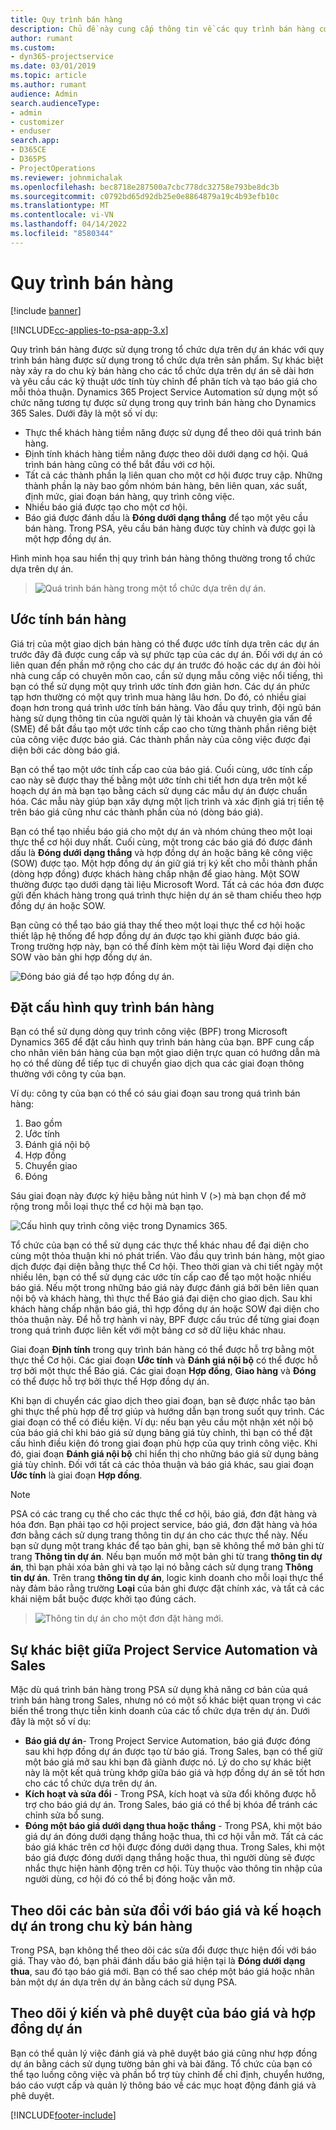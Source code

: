```yaml
---
title: Quy trình bán hàng
description: Chủ đề này cung cấp thông tin về các quy trình bán hàng cơ bản.
author: rumant
ms.custom:
- dyn365-projectservice
ms.date: 03/01/2019
ms.topic: article
ms.author: rumant
audience: Admin
search.audienceType:
- admin
- customizer
- enduser
search.app:
- D365CE
- D365PS
- ProjectOperations
ms.reviewer: johnmichalak
ms.openlocfilehash: bec8718e287500a7cbc778dc32758e793be8dc3b
ms.sourcegitcommit: c0792bd65d92db25e0e8864879a19c4b93efb10c
ms.translationtype: MT
ms.contentlocale: vi-VN
ms.lasthandoff: 04/14/2022
ms.locfileid: "8580344"
---
```

# <a name="sales-processes"></a>Quy trình bán hàng

[!include [banner](../includes/psa-now-project-operations.md)]

[!INCLUDE[cc-applies-to-psa-app-3.x](../includes/cc-applies-to-psa-app-3x.md)]

Quy trình bán hàng được sử dụng trong tổ chức dựa trên dự án khác với quy trình bán hàng được sử dụng trong tổ chức dựa trên sản phẩm. Sự khác biệt này xảy ra do chu kỳ bán hàng cho các tổ chức dựa trên dự án sẽ dài hơn và yêu cầu các kỹ thuật ước tính tùy chỉnh để phân tích và tạo báo giá cho mỗi thỏa thuận. Dynamics 365 Project Service Automation sử dụng một số chức năng tương tự được sử dụng trong quy trình bán hàng cho Dynamics 365 Sales. Dưới đây là một số ví dụ:

- Thực thể khách hàng tiềm năng được sử dụng để theo dõi quá trình bán hàng.
- Định tính khách hàng tiềm năng được theo dõi dưới dạng cơ hội. Quá trình bán hàng cũng có thể bắt đầu với cơ hội.
- Tất cả các thành phần lạ liên quan cho một cơ hội được truy cập. Những thành phần lạ này bao gồm nhóm bán hàng, bên liên quan, xác suất, định mức, giai đoạn bán hàng, quy trình công việc.
- Nhiều báo giá được tạo cho một cơ hội.
- Báo giá được đánh dấu là **Đóng dưới dạng thắng** để tạo một yêu cầu bán hàng. Trong PSA, yêu cầu bán hàng được tùy chỉnh và được gọi là một hợp đồng dự án.

Hình minh họa sau hiển thị quy trình bán hàng thông thường trong tổ chức dựa trên dự án.

> ![Quá trình bán hàng trong một tổ chức dựa trên dự án.](media/basic-guide-1.png)

## <a name="estimating-a-sale"></a>Ước tính bán hàng
Giá trị của một giao dịch bán hàng có thể được ước tính dựa trên các dự án trước đây đã được cung cấp và sự phức tạp của các dự án. Đối với dự án có liên quan đến phần mở rộng cho các dự án trước đó hoặc các dự án đòi hỏi nhà cung cấp có chuyên môn cao, cần sử dụng mẫu công việc nổi tiếng, thì bạn có thể sử dụng một quy trình ước tính đơn giản hơn. Các dự án phức tạp hơn thường có một quy trình mua hàng lâu hơn. Do đó, có nhiều giai đoạn hơn trong quá trình ước tính bán hàng. Vào đầu quy trình, đội ngũ bán hàng sử dụng thông tin của người quản lý tài khoản và chuyên gia vấn đề (SME) để bắt đầu tạo một ước tính cấp cao cho từng thành phần riêng biệt của công việc được báo giá. Các thành phần này của công việc được đại diện bởi các dòng báo giá. 

Bạn có thể tạo một ước tính cấp cao của báo giá. Cuối cùng, ước tính cấp cao này sẽ được thay thế bằng một ước tính chi tiết hơn dựa trên một kế hoạch dự án mà bạn tạo bằng cách sử dụng các mẫu dự án được chuẩn hóa. Các mẫu này giúp bạn xây dựng một lịch trình và xác định giá trị tiền tệ trên báo giá cũng như các thành phần của nó (dòng báo giá). 

Bạn có thể tạo nhiều báo giá cho một dự án và nhóm chúng theo một loại thực thể cơ hội duy nhất. Cuối cùng, một trong các báo giá đó được đánh dấu là **Đóng dưới dạng thắng** và hợp đồng dự án hoặc bảng kê công việc (SOW) được tạo. Một hợp đồng dự án giữ giá trị ký kết cho mỗi thành phần (dòng hợp đồng) được khách hàng chấp nhận để giao hàng. Một SOW thường được tạo dưới dạng tài liệu Microsoft Word. Tất cả các hóa đơn được gửi đến khách hàng trong quá trình thực hiện dự án sẽ tham chiếu theo hợp đồng dự án hoặc SOW.

Bạn cũng có thể tạo báo giá thay thế theo một loại thực thể cơ hội hoặc thiết lập hệ thống để hợp đồng dự án được tạo khi giành được báo giá. Trong trường hợp này, bạn có thể đính kèm một tài liệu Word đại diện cho SOW vào bản ghi hợp đồng dự án.

![Đóng báo giá để tạo hợp đồng dự án.](media/basic-guide-2.png)

## <a name="configuring-the-sales-process"></a>Đặt cấu hình quy trình bán hàng
Bạn có thể sử dụng dòng quy trình công việc (BPF) trong Microsoft Dynamics 365 để đặt cấu hình quy trình bán hàng của bạn. BPF cung cấp cho nhân viên bán hàng của bạn một giao diện trực quan có hướng dẫn mà họ có thể dùng để tiếp tục di chuyển giao dịch qua các giai đoạn thông thường với công ty của bạn.

Ví dụ: công ty của bạn có thể có sáu giai đoạn sau trong quá trình bán hàng:

1. Bao gồm
2. Ước tính
3. Đánh giá nội bộ
4. Hợp đồng
5. Chuyển giao
6. Đóng

Sáu giai đoạn này được ký hiệu bằng nút hình V (\>) mà bạn chọn để mở rộng trong mỗi loại thực thể cơ hội mà bạn tạo.

![Cấu hình quy trình công việc trong Dynamics 365.](media/basic-guide-3.png)
 
Tổ chức của bạn có thể sử dụng các thực thể khác nhau để đại diện cho cùng một thỏa thuận khi nó phát triển. Vào đầu quy trình bán hàng, một giao dịch được đại diện bằng thực thể Cơ hội. Theo thời gian và chi tiết ngày một nhiều lên, bạn có thể sử dụng các ước tín cấp cao để tạo một hoặc nhiều báo giá. Nếu một trong những báo giá này được đánh giá bởi bên liên quan nội bộ và khách hàng, thì thực thể Báo giá đại diện cho giao dịch. Sau khi khách hàng chấp nhận báo giá, thì hợp đồng dự án hoặc SOW đại diện cho thỏa thuận này. Để hỗ trợ hành vi này, BPF được cấu trúc để từng giai đoạn trong quá trình được liên kết với một bảng cơ sở dữ liệu khác nhau.

Giai đoạn **Định tính** trong quy trình bán hàng có thể được hỗ trợ bằng một thực thể Cơ hội. Các giai đoạn **Ước tính** và **Đánh giá nội bộ** có thể được hỗ trợ bởi một thực thể Báo giá. Các giai đoạn **Hợp đồng**, **Giao hàng** và **Đóng** có thể được hỗ trợ bởi thực thể Hợp đồng dự án.

Khi bạn di chuyển các giao dịch theo giai đoạn, bạn sẽ được nhắc tạo bản ghi thực thể phù hợp để trợ giúp và hướng dẫn bạn trong suốt quy trình. Các giai đoạn có thể có điều kiện. Ví dụ: nếu bạn yêu cầu một nhận xét nội bộ của báo giá chỉ khi báo giá sử dụng bảng giá tùy chỉnh, thì bạn có thể đặt cấu hình điều kiện đó trong giai đoạn phù hợp của quy trình công việc. Khi đó, giai đoạn **Đánh giá nội bộ** chỉ hiển thị cho những báo giá sử dụng bảng giá tùy chỉnh. Đối với tất cả các thỏa thuận và báo giá khác, sau giai đoạn **Ước tính** là giai đoạn **Hợp đồng**.

> [!NOTE]
> PSA có các trang cụ thể cho các thực thể cơ hội, báo giá, đơn đặt hàng và hóa đơn. Bạn phải tạo cơ hội project service, báo giá, đơn đặt hàng và hóa đơn bằng cách sử dụng trang thông tin dự án cho các thực thể này. Nếu bạn sử dụng một trang khác để tạo bản ghi, bạn sẽ không thể mở bản ghi từ trang **Thông tin dự án**. Nếu bạn muốn mở một bản ghi từ trang **thông tin dự án**, thì bạn phải xóa bản ghi và tạo lại nó bằng cách sử dụng trang **Thông tin dự án**. Trên trang **thông tin dự án**, logic kinh doanh cho mỗi loại thực thể này đảm bảo rằng trường **Loại** của bản ghi được đặt chính xác, và tất cả các khái niệm bắt buộc được khởi tạo đúng cách.

> ![Thông tin dự án cho một đơn đặt hàng mới.](media/basic-guide-4.png)
 
## <a name="differences-between-project-service-automation-and-sales"></a>Sự khác biệt giữa Project Service Automation và Sales
Mặc dù quá trình bán hàng trong PSA sử dụng khả năng cơ bản của quá trình bán hàng trong Sales, nhưng nó có một số khác biệt quan trọng vì các biến thể trong thực tiễn kinh doanh của các tổ chức dựa trên dự án. Dưới đây là một số ví dụ:

- **Báo giá dự án**- Trong Project Service Automation, báo giá được đóng sau khi hợp đồng dự án được tạo từ báo giá. Trong Sales, bạn có thể giữ một báo giá mở sau khi bạn đã giành được nó. Lý do cho sự khác biệt này là một kết quả trùng khớp giữa báo giá và hợp đồng dự án sẽ tốt hơn cho các tổ chức dựa trên dự án. 
- **Kích hoạt và sửa đổi** - Trong PSA, kích hoạt và sửa đổi không được hỗ trợ cho báo giá dự án. Trong Sales, báo giá có thể bị khóa để tránh các chỉnh sửa bổ sung.
- **Đóng một báo giá dưới dạng thua hoặc thắng** - Trong PSA, khi một báo giá dự án đóng dưới dạng thắng hoặc thua, thì cơ hội vẫn mở. Tất cả các báo giá khác trên cơ hội được đóng dưới dạng thua. Trong Sales, khi một báo giá được đóng dưới dạng thắng hoặc thua, thì người dùng sẽ được nhắc thực hiện hành động trên cơ hội. Tùy thuộc vào thông tin nhập của người dùng, cơ hội đó có thể bị đóng hoặc vẫn mở.

## <a name="tracking-revisions-to-quotes-and-project-plans-in-the-sales-cycle"></a>Theo dõi các bản sửa đổi với báo giá và kế hoạch dự án trong chu kỳ bán hàng
Trong PSA, bạn không thể theo dõi các sửa đổi được thực hiện đối với báo giá. Thay vào đó, bạn phải đánh dấu báo giá hiện tại là **Đóng dưới dạng thua**, sau đó tạo báo giá mới. Bạn có thể sao chép một báo giá hoặc nhân bản một dự án dựa trên dự án bằng cách sử dụng PSA.

## <a name="tracking-comments-and-approvals-of-quotes-and-project-contracts"></a>Theo dõi ý kiến và phê duyệt của báo giá và hợp đồng dự án
Bạn có thể quản lý việc đánh giá và phê duyệt báo giá cũng như hợp đồng dự án bằng cách sử dụng tường bản ghi và bài đăng. Tổ chức của bạn có thể tạo luồng công việc và phần bổ trợ tùy chỉnh để chỉ định, chuyển hướng, báo cáo vượt cấp và quản lý thông báo về các mục hoạt động đánh giá và phê duyệt.


[!INCLUDE[footer-include](../includes/footer-banner.md)]
